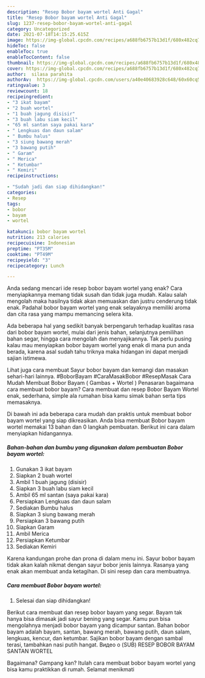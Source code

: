 ```yaml
---
description: "Resep Bobor bayam wortel Anti Gagal"
title: "Resep Bobor bayam wortel Anti Gagal"
slug: 1237-resep-bobor-bayam-wortel-anti-gagal
category: Uncategorized
date: 2021-07-18T14:15:25.615Z
image: https://img-global.cpcdn.com/recipes/a688fb6757b13d1f/680x482cq70/bobor-bayam-wortel-foto-resep-utama.jpg
hideToc: false
enableToc: true
enableTocContent: false
thumbnail: https://img-global.cpcdn.com/recipes/a688fb6757b13d1f/680x482cq70/bobor-bayam-wortel-foto-resep-utama.jpg
cover: https://img-global.cpcdn.com/recipes/a688fb6757b13d1f/680x482cq70/bobor-bayam-wortel-foto-resep-utama.jpg
author:  silasa parahita
authorAv:  https://img-global.cpcdn.com/users/a40e40683928c648/60x60cq50/avatar.jpg
ratingvalue: 3
reviewcount: 18
recipeingredient:
- "3 ikat bayam"
- "2 buah wortel"
- "1 buah jagung disisir"
- "3 buah labu siam kecil"
- "65 ml santan saya pakai kara"
- " Lengkuas dan daun salam"
- " Bumbu halus"
- "3 siung bawang merah"
- "3 bawang putih"
- " Garam"
- " Merica"
- " Ketumbar"
- " Kemiri"
recipeinstructions:

- "Sudah jadi dan siap dihidangkan!"
categories:
- Resep
tags:
- bobor
- bayam
- wortel

katakunci: bobor bayam wortel 
nutrition: 213 calories
recipecuisine: Indonesian
preptime: "PT35M"
cooktime: "PT49M"
recipeyield: "3"
recipecategory: Lunch

---
```



Anda sedang mencari ide resep bobor bayam wortel yang enak? Cara menyiapkannya memang tidak susah dan tidak juga mudah. Kalau salah mengolah maka hasilnya tidak akan memuaskan dan justru cenderung tidak enak. Padahal bobor bayam wortel yang enak selayaknya memiliki aroma dan cita rasa yang mampu memancing selera kita.


Ada beberapa hal yang sedikit banyak berpengaruh terhadap kualitas rasa dari bobor bayam wortel, mulai dari jenis bahan, selanjutnya pemilihan bahan segar, hingga cara mengolah dan menyajikannya. Tak perlu pusing kalau mau menyiapkan bobor bayam wortel yang enak di mana pun anda berada, karena asal sudah tahu triknya maka hidangan ini dapat menjadi sajian istimewa.

Lihat juga cara membuat Sayur bobor bayam dan kemangi dan masakan sehari-hari lainnya. #BoborBayam #CaraMasakBobor #ResepMasak Cara Mudah Membuat Bobor Bayam ( Gambas + Wortel ) Penasaran bagaimana cara membuat bobor bayam? Cara membuat dan resep Bobor Bayam Wortel enak, sederhana, simple ala rumahan bisa kamu simak bahan serta tips memasaknya.


Di bawah ini ada beberapa cara mudah dan praktis untuk membuat bobor bayam wortel yang siap dikreasikan. Anda bisa membuat Bobor bayam wortel memakai 13 bahan dan 0 langkah pembuatan. Berikut ini cara dalam menyiapkan hidangannya.

<!--inarticleads1-->

##### Bahan-bahan dan bumbu yang digunakan dalam pembuatan Bobor bayam wortel:

1. Gunakan 3 ikat bayam
1. Siapkan 2 buah wortel
1. Ambil 1 buah jagung (disisir)
1. Siapkan 3 buah labu siam kecil
1. Ambil 65 ml santan (saya pakai kara)
1. Persiapkan  Lengkuas dan daun salam
1. Sediakan  Bumbu halus
1. Siapkan 3 siung bawang merah
1. Persiapkan 3 bawang putih
1. Siapkan  Garam
1. Ambil  Merica
1. Persiapkan  Ketumbar
1. Sediakan  Kemiri


Karena kandungan prohe dan prona di dalam menu ini. Sayur bobor bayam tidak akan kalah nikmat dengan sayur bobor jenis lainnya. Rasanya yang enak akan membuat anda ketagihan. Di sini resep dan cara membuatnya. 

<!--inarticleads2-->

##### Cara membuat Bobor bayam wortel:


1. Selesai dan siap dihidangkan!

Berikut cara membuat dan resep bobor bayam yang segar. Bayam tak hanya bisa dimasak jadi sayur bening yang segar. Kamu pun bisa mengolahnya menjadi bobor bayam yang dicampur santan. Bahan bobor bayam adalah bayam, santan, bawang merah, bawang putih, daun salam, lengkuas, kencur, dan ketumbar. Sajikan bobor bayam dengan sambal terasi, tambahkan nasi putih hangat. Видео о (SUB) RESEP BOBOR BAYAM SANTAN WORTEL 

Bagaimana? Gampang kan? Itulah cara membuat bobor bayam wortel yang bisa kamu praktikkan di rumah. Selamat menikmati
